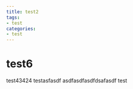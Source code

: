 ```yaml
---
title: test2
tags: 
- test
categories:
- test
---
```


# test6
test43424
testasfasdf
asdfasdfasdfdsafasdf
test
